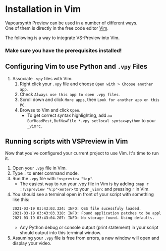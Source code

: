 # Installation in Vim

Vapoursynth Preview can be used in a number of different ways.<br>One of them is directly in the free code editor [Vim](https://www.vim.org/).

The following is a way to integrate VS-Preview into Vim. 

### Make sure you have the prerequisites installed!


## Configuring Vim to use Python and `.vpy` Files

1. Associate `.vpy` files with Vim.
    1. Right click your `.vpy` file and choose `Open with > Choose another app`.
    1. Check `Always use this app to open .vpy files`.
    1. Scroll down and click `More apps`, then `Look for another app on this PC`.
    1. Browse to Vim and click `Open`.
        * To get correct syntax highlighting, add `au BufReadPost,BufNewFile *.vpy setlocal syntax=python` to your `_vimrc`.

## Running scripts with VSPreview in Vim

Now that you've configured your current project to use Vim. It's time to run it. 

1. Open your `.vpy` file in Vim.
1. Type `:` to enter command mode.
1. Run the `.vpy` file with `!vspreview "%:p"`.
    * The easiest way to run your .vpy file in Vim is by adding `:map r :!vspreview "%:p"<enter>` to your `_vimrc` and pressing `r` in Vim. 
1. You should see a terminal open in front of your script with something like this:
    ```cmd
    2021-03-19 03:43:03.324: INFO: QSS file sucessfuly loaded.
    2021-03-19 03:43:03.328: INFO: Found application patches to be applied.
    2021-03-19 03:43:04.207: INFO: No storage found. Using defaults.
    ```
    * Any Python debug or console output (print statement) in your script should output into this terminal window.
1. Assuming your `.vpy` file is free from errors, a new window will open and display your video.
